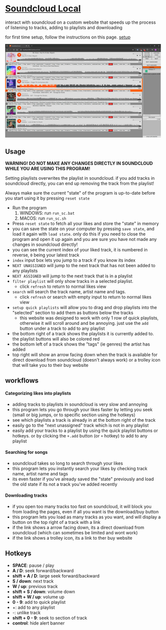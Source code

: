 # [Soundcloud Local](https://github.com/ta946/Soundcloud-Local)

interact with soundcloud on a custom website that speeds up the process of listening to tracks, adding to playlists and downloading

for first time setup, follow the instructions on this page. [setup](./docs/setup.md)

![likes_view](./docs/likes_view.jpg "likes view")

## Usage

**WARNING! DO NOT MAKE ANY CHANGES DIRECTLY IN SOUNDCLOUD WHILE YOU ARE USING THIS PROGRAM!**

Setting playlists overwrites the playlist in soundcloud. if you add tracks in soundcloud directly, you can end up removing the track from the playlist!

Always make sure the current "state" of the program is up-to-date before you start using it by pressing `reset state`

* Run the program
	1. WINDOWS: run `run_sc.bat`
	1. MACOS: run `run_sc.sh`
* Press `reset state` to fetch all your likes and store the "state" in memory
* you can save the state on your computer by pressing `save state`, and load it again with `load state`. only do this if you need to close the program and open it up again and you are sure you have not made any changes in soundcloud directly!
* you can see the current index of your liked track, it is numbered in reverse, `0` being your latest track
* `index` input box lets you jump to a track if you know its index
* `NEXT UNASSIGNED` will jump to the next track that has not been added to any playlists
* `NEXT ASSIGNED` will jump to the next track that is in a playlist
* `filter playlist` will only show tracks in a selected playlist.
	* click `refresh` to return to normal likes view
* `search` will search the track name, artist name and tags.
	* click `refresh` or search with empty input to return to normal likes view
* `setup quick playlists` will allow you to drag and drop playlists into the "selected" section to add them as buttons below the tracks
	* this website was designed to work with only 1 row of quick playlists, otherwise it will scroll around and be annoying. just use the `add` button under a track to add to any playlist
* the bottom right of a track shows the playlists it is currently added to. the playlist buttons will also be colored red
* the bottom left of a track shows the "tags" (ie genres) the artist has added
* top right will show an arrow facing down when the track is available for direct download from soundcloud (doesn't always work) or a trolley icon that will take you to their buy website

## workflows

#### Categorizing likes into playlists
* adding tracks to playlists in soundcloud is very slow and annoying
* this program lets you go through your likes faster by letting you seek (small or big jumps, or to specific section using the hotkeys)
* see which playlists a track is already in at the bottom right of the track
* easily go to the "next unassigned" track which is not in any playlist
* easily add your tracks to a playlist by using the quick playlist buttons or hotkeys. or by clicking the `+.add` button (or `+` hotkey) to add to any playlist

#### Searching for songs
* soundcloud takes so long to search through your likes
* this program lets you instantly search your likes by checking track name, artist name and tags
* its even faster if you've already saved the "state" previously and load the old state if its not a track you've added recently

#### Downloading tracks
* if you open too many tracks too fast on soundcloud, it will block you from loading the pages, even if all you want is the download/buy button
* this program lets you load as many tracks as you want, and will display a button on the top right of a track with a link
* if the link shows a arrow facing down, its a direct download from soundcloud (which can sometimes be limited and wont work)
* if the link shows a trolley icon, its a link to ther buy website

## Hotkeys

* **SPACE**: pause / play
* **A / D**: seek forward/backward
* **shift + A / D**: large seek forward/backward
* **S / down**: next track
* **W / up**: previous track
* **shift + S / down**: volume down
* **shift + W / up**: volume up
* **0 - 9**: add to quick playlist
* \+: add to any playlist
* \-: unlike track
* **shift + 0 - 9**: seek to section of track
* **control**: hide alert banner
